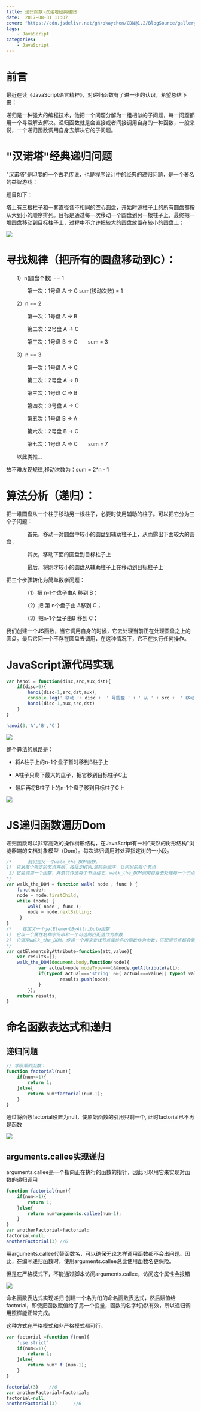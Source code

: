 ```yaml
---
title: 递归函数-汉诺塔经典递归
date:  2017-08-31 11:07
cover: "https://cdn.jsdelivr.net/gh/okaychen/CDN@1.2/BlogSource/gallery/thumb_018.jpg"
tags:
    - JavaScript
categories:
    - JavaScript
---
```

# 前言
最近在读《JavaScript语言精粹》，对递归函数有了进一步的认识，希望总结下来：

递归是一种强大的编程技术，他把一个问题分解为一组相似的子问题，每一问题都用一个寻常解去解决。递归函数就是会直接或者间接调用自身的一种函数，一般来说，一个递归函数调用自身去解决它的子问题。

# "汉诺塔"经典递归问题
"汉诺塔"是印度的一个古老传说，也是程序设计中的经典的递归问题，是一个著名的益智游戏：

题目如下：

塔上有三根柱子和一套直径各不相同的空心圆盘，开始时源柱子上的所有圆盘都按从大到小的顺序排列。目标是通过每一次移动一个圆盘到另一根柱子上，最终把一堆圆盘移动到目标柱子上，过程中不允许把较大的圆盘放置在较小的圆盘上；

<fancybox>![](https://www.chenqaq.com/assets/cnblogs_img/1140602-20170826161041339-1044886841.png)</fancybox>

<!-- more -->

# 寻找规律（把所有的圆盘移动到C）：
　　1）n(圆盘个数) == 1

　　　　第一次：1号盘  A -> C      sum(移动次数) = 1

　　2）n == 2

　　　　第一次：1号盘 A -> B

　　　　第二次：2号盘 A -> C

　　　　第三次：1号盘 B -> C　　sum = 3

　　3）n == 3

　　　　第一次：1号盘 A -> C

　　　　第二次：2号盘 A -> B

　　　　第三次：1号盘 C -> B

　　　　第四次：3号盘 A -> C

　　　　第五次：1号盘 B -> A

　　　　第六次：2号盘 B -> C

　　　　第七次：1号盘 A -> C　　sum = 7

　　以此类推...

故不难发现规律,移动次数为：sum = 2^n - 1　

# 算法分析（递归）：
把一堆圆盘从一个柱子移动另一根柱子，必要时使用辅助的柱子。可以把它分为三个子问题：

　　　　首先，移动一对圆盘中较小的圆盘到辅助柱子上，从而露出下面较大的圆盘，

　　　　其次，移动下面的圆盘到目标柱子上

　　　　最后，将刚才较小的圆盘从辅助柱子上在移动到目标柱子上

把三个步骤转化为简单数学问题：

　　　　（1）把 n-1个盘子由A 移到 B；

　　　　（2）把 第 n个盘子由 A移到 C；

　　　　（3）把n-1个盘子由B 移到 C；

我们创建一个JS函数，当它调用自身的时候，它去处理当前正在处理圆盘之上的圆盘。最后它回一个不存在圆盘去调用，在这种情况下，它不在执行任何操作。

# JavaScript源代码实现
```js
var hanoi = function(disc,src,aux,dst){ 
    if(disc>0){
        hanoi(disc-1,src,dst,aux);
        console.log(' 移动 '+ disc +  ' 号圆盘 ' + ' 从 ' + src +  ' 移动到 ' +  dst);
        hanoi(disc-1,aux,src,dst)
    }
}

hanoi(3,'A','B','C')
```
<fancybox>![](https://www.chenqaq.com/assets/cnblogs_img/1140602-20170826185640527-159094023.png)</fancybox>

整个算法的思路是：

- 将A柱子上的n-1个盘子暂时移到B柱子上

- A柱子只剩下最大的盘子，把它移到目标柱子C上

- 最后再将B柱子上的n-1个盘子移到目标柱子C上

<fancybox>![](https://www.chenqaq.com/assets/cnblogs_img/1140602-20170826174129183-1188124420.gif)</fancybox>

# JS递归函数遍历Dom
递归函数可以非常高效的操作树形结构，在JavaScript有一种"天然的树形结构"浏览器端的文档对象模型（Dom）。每次递归调用时处理指定树的一小段。
```js
/*      我们定义一个walk_the_DOM函数， 
1） 它从某个指定的节点开始，按指定HTML源码的顺序，访问树的每个节点 
 2）它会调用一个函数，并依次传递每个节点给它，walk_the_DOM调用自身去处理每一个节点
*/
var walk_the_DOM = function walk( node , func ) {  
    func(node);    
    node = node.firstChild;    
    while (node) {   
        walk( node , func );   
        node = node.nextSibling;   
     }    
}
/*    在定义一个getElementByAttribute函数
1） 它以一个属性名称字符串和一个可选的匹配值作为参数
2） 它调用walk_the_DOM，传递一个用来查找节点属性名的函数作为参数，匹配得节点都会累加到一个数组中
*/
var getElementsByAttribute=function(att,value){
    var results=[];
    walk_the_DOM(document.body,function(node){                    
            var actual=node.nodeType===1&&node.getAttribute(att);                    
            if(typeof actual==='string' &&( actual===value|| typeof value!=='string')){                   
                    results.push(node);                    
            }
        });
    return results;
}
```

# 命名函数表达式和递归
## 递归问题
```js
// 求阶乘的函数：
function factorial(num){
    if(num<=1){
        return 1;
    }else{
        return num*factorial(num-1);
    }
}
```
通过将函数factorial设置为null，使原始函数的引用只剩一个, 此时factorial已不再是函数

<fancybox>![](https://www.chenqaq.com/assets/cnblogs_img/1140602-20170826193620027-806984604.png)</fancybox>

## arguments.callee实现递归
arguments.callee是一个指向正在执行的函数的指针，因此可以用它来实现对函数的递归调用
```js
function factorial(num){
    if(num<=1){
        return 1;
    }else{
        return num*arguments.callee(num-1);
    }
}
var anotherFactorial=factorial;
factorial=null;
anotherFactorial(3) //6
```
用arguments.callee代替函数名，可以确保无论怎样调用函数都不会出问题。因此，在编写递归函数时，使用arguments.callee总比使用函数名更保险。

但是在严格模式下，不能通过脚本访问arguments.callee，访问这个属性会报错

<fancybox>![](https://www.chenqaq.com/assets/cnblogs_img/1140602-20170826194200855-11517974.png)</fancybox>

命名函数表达式实现递归
创建一个名为f()的命名函数表达式，然后赋值给factorial，即使把函数赋值给了另一个变量，函数的名字f仍然有效，所以递归调用照样能正常完成。

这种方式在严格模式和非严格模式都可行。

```js
var factorial =function f(num){
    'use strict'
    if(num<=1){
        return 1;
    }else{
        return num* f (num-1);
    }
}

factorial(3)    //6
var anotherFactorial=factorial;
factorial=null;
anotherFactorial(3)      //6
```